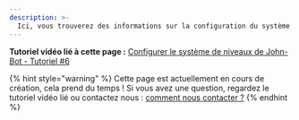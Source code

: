 ```yaml
---
description: >-
  Ici, vous trouverez des informations sur la configuration du système de niveaux évolutifs de John-Bot.
---
```


**Tutoriel vidéo lié à cette page :** [Configurer le système de niveaux de John-Bot - Tutoriel #6](https://youtu.be/3gZlLS7rBT8)

{% hint style="warning" %}
Cette page est actuellement en cours de création, cela prend du temps ! Si vous avez une question, regardez le tutoriel vidéo lié ou contactez nous : [comment nous contacter ?](../../contact.md)
{% endhint %}